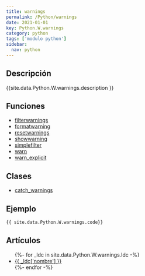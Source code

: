 ```yaml
---
title: warnings
permalink: /Python/warnings
date: 2021-01-01
key: Python.W.warnings
category: python
tags: ['modulo python']
sidebar: 
  nav: python
---
```


## Descripción
{{site.data.Python.W.warnings.description }}

## Funciones
* [filterwarnings](/Python/warnings/filterwarnings/)
* [formatwarning](/Python/warnings/formatwarning/)
* [resetwarnings](/Python/warnings/resetwarnings/)
* [showwarning](/Python/warnings/showwarning/)
* [simplefilter](/Python/warnings/simplefilter/)
* [warn](/Python/warnings/warn/)
* [warn_explicit](/Python/warnings/warn_explicit/)

## Clases
* [catch_warnings](/Python/warnings/catch_warnings/)

## Ejemplo
~~~python
{{ site.data.Python.W.warnings.code}}
~~~

## Artículos
<ul>
{%- for _ldc in site.data.Python.W.warnings.ldc -%}
   <li>
       <a href="{{_ldc['url'] }}">{{ _ldc['nombre'] }}</a>
   </li>
{%- endfor -%}
</ul>
